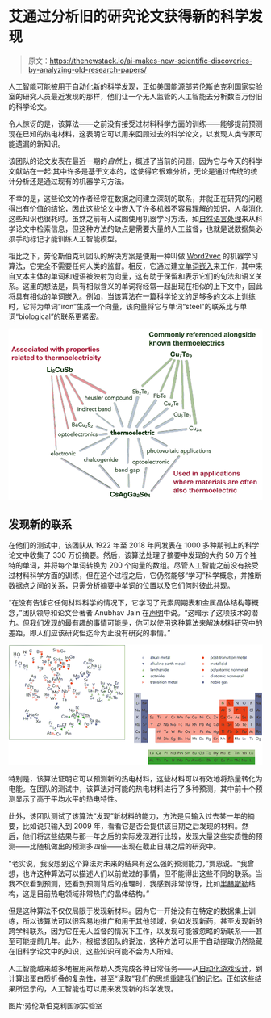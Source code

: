 # 艾通过分析旧的研究论文获得新的科学发现

> 原文：<https://thenewstack.io/ai-makes-new-scientific-discoveries-by-analyzing-old-research-papers/>

人工智能可能被用于自动化新的科学发现，正如美国能源部劳伦斯伯克利国家实验室的研究人员最近发现的那样，他们让一个无人监管的人工智能去分析数百万份旧的科学论文。

令人惊讶的是，该算法——之前没有接受过材料科学方面的训练——能够提前预测现在已知的热电材料，这表明它可以用来回顾过去的科学论文，以发现人类专家可能遗漏的新知识。

该团队的论文发表在最近一期的*自然*上，概述了当前的问题，因为它与今天的科学文献站在一起:其中许多是基于文本的，这使得它很难分析，无论是通过传统的统计分析还是通过现有的机器学习方法。

不幸的是，这些论文的作者经常在数据之间建立深刻的联系，并就正在研究的问题得出有价值的结论，因此这些论文中嵌入了许多机器不容易理解的知识，人类消化这些知识也很耗时。虽然之前有人试图使用机器学习方法，如[自然语言处理](https://thenewstack.io/recent-advances-deep-learning-natural-language-processing/)来从科学论文中检索信息，但这种方法的缺点是需要大量的人工监督，也就是说数据集必须手动标记才能训练人工智能模型。

相比之下，劳伦斯伯克利团队的解决方案是使用一种叫做 [Word2vec](https://en.wikipedia.org/wiki/Word2vec) 的机器学习算法，它完全不需要任何人类的监督。相反，它通过建立[单词嵌入](https://en.wikipedia.org/wiki/Word_embedding)来工作，其中来自文本主体的单词和短语被映射为向量，这有助于保留和表示它们的句法和语义关系。这里的想法是，具有相似含义的单词将经常一起出现在相似的上下文中，因此将具有相似的单词嵌入。例如，当该算法在一篇科学论文的足够多的文本上训练时，它将为单词“iron”生成一个向量，该向量将它与单词“steel”的联系比与单词“biological”的联系更紧密。

![](img/efe0cd3676a1828446a422a3fdfd163c.png)

## 发现新的联系

在他们的测试中，该团队从 1922 年至 2018 年间发表在 1000 多种期刊上的科学论文中收集了 330 万份摘要。然后，该算法处理了摘要中发现的大约 50 万个独特的单词，并将每个单词转换为 200 个向量的数组。尽管人工智能之前没有接受过材料科学方面的训练，但在这个过程之后，它仍然能够“学习”科学概念，并推断数据点之间的关系，只需分析摘要中单词的位置以及它们何时彼此共现。

“在没有告诉它任何材料科学的情况下，它学习了元素周期表和金属晶体结构等概念，”团队领导和论文合著者 Anubhav Jain 在[声明](https://newscenter.lbl.gov/2019/07/03/machine-learning-algorithms-can-uncover-hidden-scientific-knowledge/)中说。“这暗示了这项技术的潜力。但我们发现的最有趣的事情可能是，你可以使用这种算法来解决材料研究中的差距，即人们应该研究但迄今为止没有研究的事情。”

![](img/991c646afaa7c1130a1a09bff6cb4872.png)

特别是，该算法证明它可以预测新的热电材料，这些材料可以有效地将热量转化为电能。在团队的测试中，该算法对可能的热电材料进行了多种预测，其中前十个预测显示了高于平均水平的热电特性。

此外，该团队测试了该算法“发现”新材料的能力，方法是只输入过去某一年的摘要，比如说只输入到 2009 年，看看它是否会提供该日期之后发现的材料。然后，他们将这些结果与那一年之后的实际发现进行比较，发现大量这些实质性的预测——比随机做出的预测多四倍——出现在截止日期之后的研究中。

“老实说，我没想到这个算法对未来的结果有这么强的预测能力，”贾恩说。“我曾想，也许这种算法可以描述人们以前做过的事情，但不能得出这些不同的联系。当我不仅看到预测，还看到预测背后的推理时，我感到非常惊讶，比如[半赫斯勒](https://en.wikipedia.org/wiki/Heusler_compound)结构，这是目前热电领域非常热门的晶体结构。”

但是这种算法不仅仅局限于发现新材料。因为它一开始没有在特定的数据集上训练，所以该算法可以很容易地推广和用于其他领域，例如发现新药，甚至发现新的跨学科联系，因为它在无人监督的情况下工作，以发现可能被忽略的新联系——甚至可能提前几年。此外，根据该团队的说法，这种方法可以用于自动提取仍然隐藏在旧科学论文中的知识，这些知识可能不会为人所知。

人工智能越来越多地被用来帮助人类完成各种日常任务——从[自动化游戏设计](/deep-learning-ai-generates-realistic-game-graphics-by-learning-from-videos/)，到计算出蛋白质折叠的[复杂性](/deepmind-ai-makes-breakthrough-with-protein-folding-problem/)，甚至“读取”我们的思想[重建我们的记忆](/researchers-use-ai-read-reconstruct-memories/)。正如这些结果所显示的，人工智能也可以用来发现新的科学发现。

图片:劳伦斯伯克利国家实验室

<svg xmlns:xlink="http://www.w3.org/1999/xlink" viewBox="0 0 68 31" version="1.1"><title>Group</title> <desc>Created with Sketch.</desc></svg>
